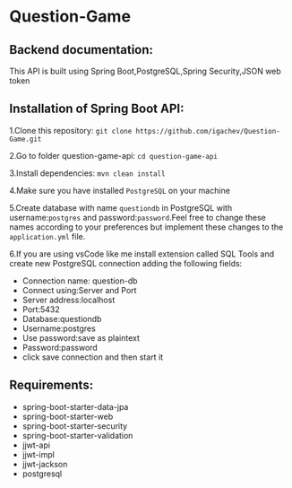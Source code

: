 # Question-Game

## Backend documentation:
<p>This API is built using Spring Boot,PostgreSQL,Spring Security,JSON web token</p>

## Installation of Spring Boot API:
1.Clone this repository: `git clone https://github.com/igachev/Question-Game.git`

2.Go to folder question-game-api: `cd question-game-api`

3.Install dependencies: `mvn clean install`

4.Make sure you have installed `PostgreSQL` on your machine

5.Create database with name `questiondb` in PostgreSQL with username:`postgres` and password:`password`.Feel free to change these names according to your preferences but implement these changes to the `application.yml` file.

6.If you are using vsCode like me install extension called SQL Tools and create new PostgreSQL connection adding the following fields:
- Connection name: question-db
- Connect using:Server and Port
- Server address:localhost
- Port:5432
- Database:questiondb
- Username:postgres
- Use password:save as plaintext
- Password:password
- click save connection and then start it

## Requirements:
- spring-boot-starter-data-jpa
- spring-boot-starter-web
- spring-boot-starter-security
- spring-boot-starter-validation
- jjwt-api
- jjwt-impl
- jjwt-jackson
- postgresql
